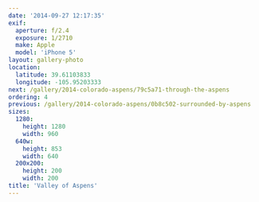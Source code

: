 ```yaml
---
date: '2014-09-27 12:17:35'
exif:
  aperture: f/2.4
  exposure: 1/2710
  make: Apple
  model: 'iPhone 5'
layout: gallery-photo
location:
  latitude: 39.61103833
  longitude: -105.95203333
next: /gallery/2014-colorado-aspens/79c5a71-through-the-aspens
ordering: 4
previous: /gallery/2014-colorado-aspens/0b8c502-surrounded-by-aspens
sizes:
  1280:
    height: 1280
    width: 960
  640w:
    height: 853
    width: 640
  200x200:
    height: 200
    width: 200
title: 'Valley of Aspens'
---
```

